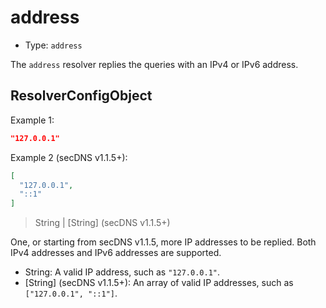# address

* Type: `address`

The `address` resolver replies the queries with an IPv4 or IPv6 address.

## ResolverConfigObject

Example 1:

```json
"127.0.0.1"
```

Example 2 (secDNS v1.1.5+):

```json
[
  "127.0.0.1",
  "::1"
]
```

> String | \[String\] (secDNS v1.1.5+)

One, or starting from secDNS v1.1.5, more IP addresses to be replied. Both IPv4 addresses and IPv6 addresses are
supported.

* String: A valid IP address, such as `"127.0.0.1"`.
* \[String\] (secDNS v1.1.5+): An array of valid IP addresses, such as `["127.0.0.1", "::1"]`. 

